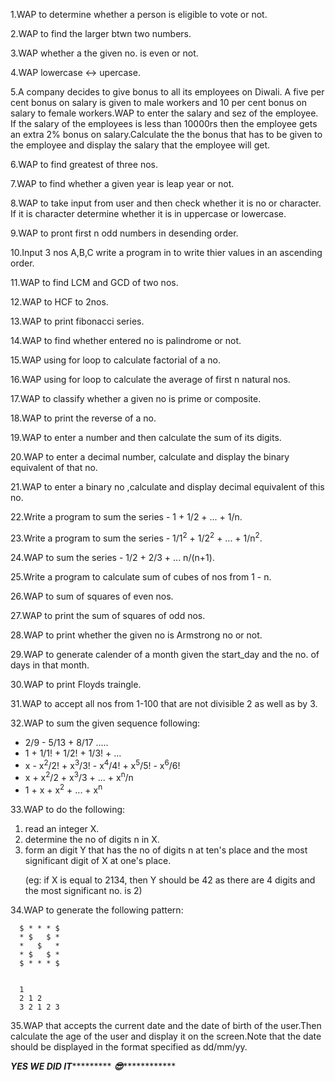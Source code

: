 
1.WAP to determine whether a person is eligible to vote or not.

2.WAP to find the larger btwn two numbers.

3.WAP whether a the given no. is even or not.

4.WAP lowercase <-> upercase.

5.A company decides to give bonus to all its employees on Diwali. A five per cent bonus on salary is given to male workers and 10 per cent bonus on salary to female workers.WAP to enter the salary and sez of the employee. If the salary of the employees is less than 10000rs then the employee gets an extra 2% bonus on salary.Calculate the the bonus that has to be given to the employee and display the salary that the employee will get.

6.WAP to find greatest of three nos.

7.WAP to find whether a given year is leap year or not.

8.WAP to take input from user and then check whether it is no or character. If it is character determine whether it is in uppercase or lowercase.

9.WAP to pront first n odd numbers in desending order.

10.Input 3 nos A,B,C write a program in to write thier values in an ascending order.

11.WAP to find LCM and GCD of two nos.

12.WAP to HCF to 2nos.

13.WAP to print fibonacci series.

14.WAP to find whether entered no is palindrome or not.

15.WAP using for loop to calculate factorial of a no.


16.WAP using for loop to calculate the average of first n natural nos.


17.WAP to classify whether a given no is prime or composite.


18.WAP to print the reverse of a no.


19.WAP to enter a number and then calculate the sum of its digits.


20.WAP to enter a decimal number, calculate and display the binary equivalent of that no.


21.WAP to enter a binary no ,calculate and display decimal equivalent of this no.


22.Write a program to sum the series - 1 + 1/2 + ... + 1/n.


23.Write a program to sum the series - 1/1<sup>2</sup> + 1/2<sup>2</sup> + ... + 1/n<sup>2</sup>.


24.WAP to sum the series - 1/2 + 2/3 + ... n/(n+1).


25.Write a program to calculate sum of cubes of nos from 1 - n.


26.WAP to sum of squares of even nos.


27.WAP to print the sum of squares of odd nos.

28.WAP to print whether the given no is Armstrong no or not.

29.WAP to generate calender of a month given the start_day and the no. of days in that month.

30.WAP to print Floyds traingle.

31.WAP to accept all nos from 1-100 that are not divisible 2 as well as by 3.

32.WAP to sum the given sequence following:
   <ul> 
  <li>2/9 - 5/13 + 8/17 .....</li>
 <li> 1 + 1/1! + 1/2! + 1/3! + ...</li>
  <li> x - x<sup>2</sup>/2! + x<sup>3</sup>/3! - x<sup>4</sup>/4! + x<sup>5</sup>/5! - x<sup>6</sup>/6! </li>
  <li> x + x<sup>2</sup>/2 + x<sup>3</sup>/3 + ... + x<sup>n</sup>/n </li>
  <li> 1 + x + x<sup>2</sup> + ... + x<sup>n</sup> </li>
  </ul>
  
33.WAP to do the following:
  <ol>
  <li>read an integer X.</li>
  <li>determine the no of digits n in X.</li>
  <li>form an digit Y that has the no of digits n at ten's place and the most significant digit of X at one's place.</li>
  
  (eg: if X is equal to 2134, then Y should be 42 as there are 4 digits and the most significant no. is 2)
  </ol>
  
  
34.WAP to generate the following pattern:

      $ * * * $
      * $   $ *
      *   $   *
      * $   $ *
      $ * * * $ 
      
      
      1
      2 1 2
      3 2 1 2 3 
      
      
35.WAP that accepts the current date and the date of birth of the user.Then calculate the age of the user and display it on the screen.Note that the date should be displayed in the format specified as dd/mm/yy.


*********************************************************YES WE DID IT******************************************************************
*************************************************************😎*************************************************************************  











